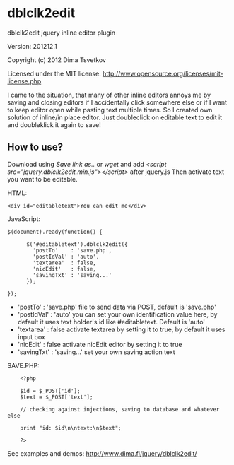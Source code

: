 dblclk2edit
===========

dblclk2edit jquery inline editor plugin 

Version: 201212.1

Copyright (c) 2012 Dima Tsvetkov

Licensed under the MIT license: http://www.opensource.org/licenses/mit-license.php

I came to the situation, that many of other inline editors annoys me by saving and closing editors if I accidentally click somewhere else or if I want to keep editor open while pasting text multiple times. So I created own solution of inline/in place editor. Just doubleclick on editable text to edit it and doubleklick it again to save!


How to use?
-----------
Download using *Save link as..* or *wget* and add *&lt;script src="jquery.dblclk2edit.min.js"&gt;&lt;/script&gt;* after jquery.js
Then activate text you want to be editable.

HTML:

	<div id="editabletext">You can edit me</div>  		

JavaScript:

	$(document).ready(function() {
  
	      $('#editabletext').dblclk2edit({
	        'postTo'    : 'save.php',
	        'postIdVal' : 'auto',
	        'textarea'  : false,
	        'nicEdit'   : false,
	        'savingTxt' : 'saving...'
	      });
    
	});
	
-  'postTo' : 'save.php' file to send data via POST, default is 'save.php'
-  'postIdVal' : 'auto' you can set your own identification value here, by default it uses text holder's id like #editabletext. Default is 'auto'
-  'textarea' : false activate textarea by setting it to true, by default it uses input box
-  'nicEdit' : false activate nicEdit editor by setting it to true
-  'savingTxt' : 'saving...' set your own saving action text


SAVE.PHP:

	    <?php
	
	    $id = $_POST['id'];
	    $text = $_POST['text'];
	
	    // checking against injections, saving to database and whatever else
	
	    print "id: $id\n\ntext:\n$text";
	
	    ?>
			

See examples and demos: http://www.dima.fi/jquery/dblclk2edit/




